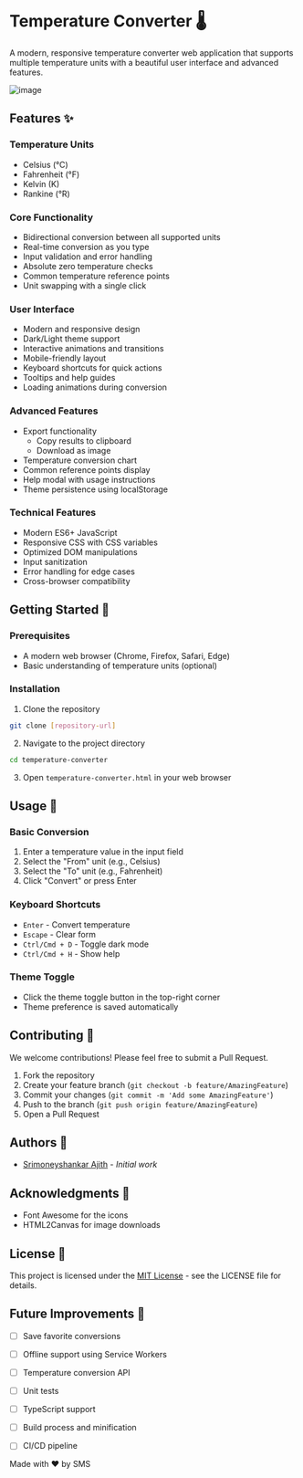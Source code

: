 # Temperature Converter 🌡️

A modern, responsive temperature converter web application that supports multiple temperature units with a beautiful user interface and advanced features.

![image](https://github.com/user-attachments/assets/b86d323a-591d-41a5-98e6-d53da0f4836c)

## Features ✨

### Temperature Units

- Celsius (°C)
- Fahrenheit (°F)
- Kelvin (K)
- Rankine (°R)

### Core Functionality

- Bidirectional conversion between all supported units
- Real-time conversion as you type
- Input validation and error handling
- Absolute zero temperature checks
- Common temperature reference points
- Unit swapping with a single click

### User Interface

- Modern and responsive design
- Dark/Light theme support
- Interactive animations and transitions
- Mobile-friendly layout
- Keyboard shortcuts for quick actions
- Tooltips and help guides
- Loading animations during conversion

### Advanced Features

- Export functionality
  - Copy results to clipboard
  - Download as image
- Temperature conversion chart
- Common reference points display
- Help modal with usage instructions
- Theme persistence using localStorage

### Technical Features

- Modern ES6+ JavaScript
- Responsive CSS with CSS variables
- Optimized DOM manipulations
- Input sanitization
- Error handling for edge cases
- Cross-browser compatibility

## Getting Started 🚀

### Prerequisites

- A modern web browser (Chrome, Firefox, Safari, Edge)
- Basic understanding of temperature units (optional)

### Installation

1. Clone the repository

```bash
git clone [repository-url]
```

2. Navigate to the project directory

```bash
cd temperature-converter
```

3. Open `temperature-converter.html` in your web browser

## Usage 📖

### Basic Conversion

1. Enter a temperature value in the input field
2. Select the "From" unit (e.g., Celsius)
3. Select the "To" unit (e.g., Fahrenheit)
4. Click "Convert" or press Enter

### Keyboard Shortcuts

- `Enter` - Convert temperature
- `Escape` - Clear form
- `Ctrl/Cmd + D` - Toggle dark mode
- `Ctrl/Cmd + H` - Show help

### Theme Toggle

- Click the theme toggle button in the top-right corner
- Theme preference is saved automatically

## Contributing 🤝

We welcome contributions! Please feel free to submit a Pull Request.

1. Fork the repository
2. Create your feature branch (`git checkout -b feature/AmazingFeature`)
3. Commit your changes (`git commit -m 'Add some AmazingFeature'`)
4. Push to the branch (`git push origin feature/AmazingFeature`)
5. Open a Pull Request

## Authors 👥

- [Srimoneyshankar Ajith](https://github.com/moneytosms) - _Initial work_

## Acknowledgments 🙏

- Font Awesome for the icons
- HTML2Canvas for image downloads

## License 📄

This project is licensed under the [MIT License](LICENSE) - see the LICENSE file for details.

## Future Improvements 🔮

- [ ] Save favorite conversions
- [ ] Offline support using Service Workers
- [ ] Temperature conversion API
- [ ] Unit tests
- [ ] TypeScript support
- [ ] Build process and minification
- [ ] CI/CD pipeline




Made with ❤️ by SMS
